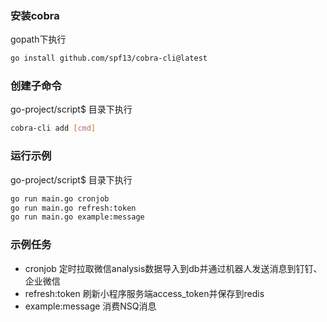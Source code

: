 ### 安装cobra
gopath下执行
```bash
go install github.com/spf13/cobra-cli@latest
```

### 创建子命令
go-project/script$ 目录下执行
```bash
cobra-cli add [cmd] 
```

### 运行示例
go-project/script$ 目录下执行
```bash
go run main.go cronjob
go run main.go refresh:token
go run main.go example:message
```

### 示例任务
- cronjob 定时拉取微信analysis数据导入到db并通过机器人发送消息到钉钉、企业微信
- refresh:token 刷新小程序服务端access_token并保存到redis
- example:message 消费NSQ消息

